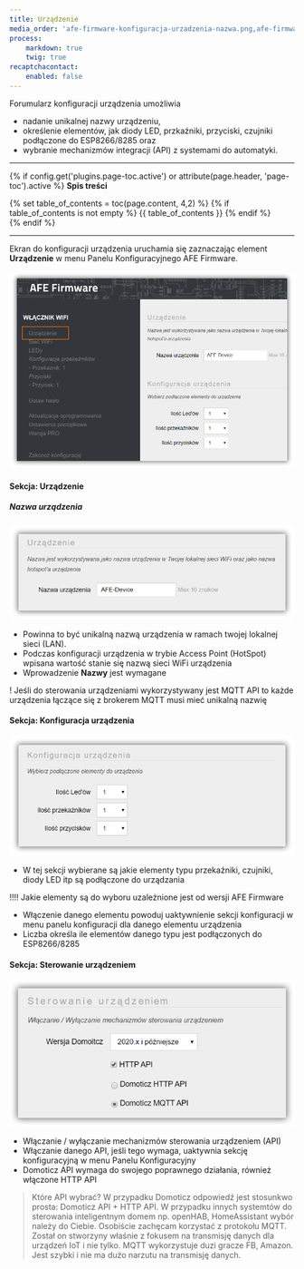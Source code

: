 ```yaml
---
title: Urządzenie
media_order: 'afe-firmware-konfiguracja-urzadzenia-nazwa.png,afe-firmware-konfiguracja-urzadzenia-podlaczone-elementy.png,afe-firmware-konfiguracja-urzadzenia.png,afe-firmware-konfiguracja-urzadzenia-api.png'
process:
    markdown: true
    twig: true
recaptchacontact:
    enabled: false
---
```


Forumularz konfiguracji urządzenia umożliwia 
* nadanie unikalnej nazwy urządzeniu, 
* określenie elementów, jak diody LED, przkaźniki, przyciski, czujniki podłączone do ESP8266/8285 oraz 
* wybranie mechanizmów integracji (API) z systemami do automatyki.

---

{% if config.get('plugins.page-toc.active') or attribute(page.header, 'page-toc').active %}
**Spis treści**
<div class="page-toc">
    {% set table_of_contents = toc(page.content, 4,2) %}
    {% if table_of_contents is not empty %}
    {{ table_of_contents }}
    {% endif %}
</div>
{% endif %}

---

Ekran do konfiguracji urządzenia uruchamia się zaznaczając element **Urządzenie** w menu Panelu Konfiguracyjnego AFE Firmware.

![](afe-firmware-konfiguracja-urzadzenia.png)

#### Sekcja: Urządzenie
##### Nazwa urządzenia
![](afe-firmware-konfiguracja-urzadzenia-nazwa.png)
* Powinna to być unikalną nazwą urządzenia w ramach twojej lokalnej sieci (LAN).
* Podczas konfiguracji urządzenia w trybie Access Point (HotSpot) wpisana wartość stanie się nazwą sieci WiFi urządzenia
* Wprowadzenie **Nazwy** jest wymagane

! Jeśli do sterowania urządzeniami wykorzystywany jest MQTT API to każde urządzenia łączące się z brokerem MQTT musi mieć unikalną nazwię

#### Sekcja: Konfiguracja urządzenia
![](afe-firmware-konfiguracja-urzadzenia-podlaczone-elementy.png)

* W tej sekcji wybierane są jakie elementy typu przekaźniki, czujniki, diody LED itp są podłączone do urządzania

!!!! Jakie elementy są do wyboru uzależnione jest od wersji AFE Firmware

* Włączenie danego elementu powoduj uaktywnienie sekcji konfiguracji w menu panelu konfiguracji dla danego elementu urządzenia
* Liczba określa ile elementów danego typu jest podłączonych do ESP8266/8285

#### Sekcja: Sterowanie urządzeniem
![](afe-firmware-konfiguracja-urzadzenia-api.png)

* Włączanie / wyłączanie mechanizmów sterowania urządzeniem (API)
* Włączanie danego API, jeśli tego wymaga, uaktywnia sekcję konfiguracyjną w menu Panelu Konfiguracyjny
* Domoticz API wymaga do swojego poprawnego działania, również włączone HTTP API
>Które API wybrać? W przypadku Domoticz odpowiedź jest stosunkwo prosta: Domoticz API + HTTP API. W przypadku innych systemtów do sterowania inteligentnym domem np. openHAB, HomeAssistant wybór należy do Ciebie. Osobiście zachęcam korzystać z protokołu MQTT. Został on stworzyny właśnie z fokusem na transmisję danych dla urządzeń IoT i nie tylko. MQTT wykorzystuje duzi gracze FB, Amazon. Jest szybki i nie ma dużo narzutu na transmisję danych.
